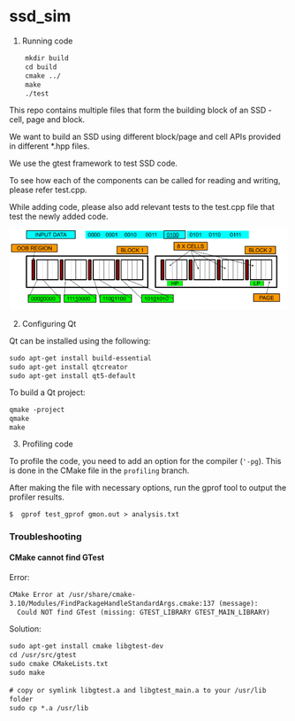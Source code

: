 # ssd_sim

1. Running code

```
	mkdir build
	cd build
	cmake ../
	make
	./test
```

This repo contains multiple files that form the building block of an SSD - cell, page and block.

We want to build an SSD using different block/page and cell APIs provided in different \*.hpp files.

We use the gtest framework to test SSD code.

To see how each of the components can be called for reading and writing, please refer test.cpp.

While adding code, please also add relevant tests to the test.cpp file that test the newly added code.

![SSD Layout](fig/SSDSimulatorLayout.png)

2. Configuring Qt

Qt can be installed using the following:

```
sudo apt-get install build-essential
sudo apt-get install qtcreator
sudo apt-get install qt5-default
```

To build a Qt project:

```
qmake -project
qmake
make
```

3. Profiling code

To profile the code, you need to add an option for the compiler (`'-pg`). This is done in the CMake file in the `profiling` branch.

After making the file with necessary options, run the gprof tool to output the profiler results.

```
$  gprof test_gprof gmon.out > analysis.txt
```

### Troubleshooting
#### CMake cannot find GTest
Error:
```
CMake Error at /usr/share/cmake-3.10/Modules/FindPackageHandleStandardArgs.cmake:137 (message):
  Could NOT find GTest (missing: GTEST_LIBRARY GTEST_MAIN_LIBRARY)
```

Solution:
```
sudo apt-get install cmake libgtest-dev
cd /usr/src/gtest
sudo cmake CMakeLists.txt
sudo make
 
# copy or symlink libgtest.a and libgtest_main.a to your /usr/lib folder
sudo cp *.a /usr/lib
```
